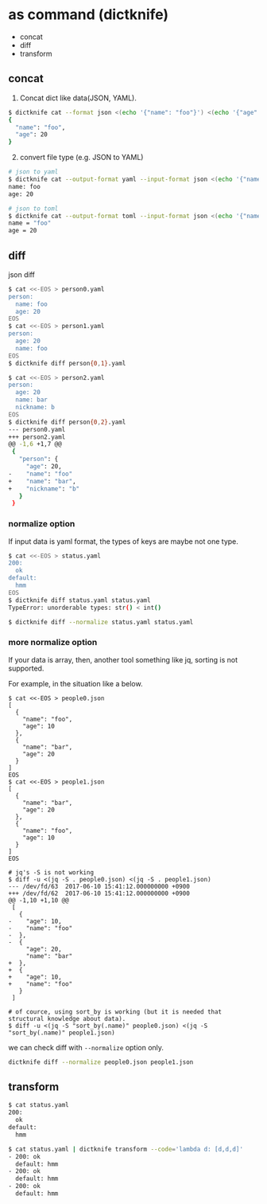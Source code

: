 # as command (dictknife)

- concat
- diff
- transform

## concat

1. Concat dict like data(JSON, YAML).

```bash
$ dictknife cat --format json <(echo '{"name": "foo"}') <(echo '{"age": 20}')
{
  "name": "foo",
  "age": 20
}
```

2. convert file type (e.g. JSON to YAML)

```bash
# json to yaml
$ dictknife cat --output-format yaml --input-format json <(echo '{"name": "foo"}') <(echo '{"age": 20}')
name: foo
age: 20

# json to toml
$ dictknife cat --output-format toml --input-format json <(echo '{"name": "foo"}') <(echo '{"age": 20}')
name = "foo"
age = 20
```

## diff

json diff

```bash
$ cat <<-EOS > person0.yaml
person:
  name: foo
  age: 20
EOS
$ cat <<-EOS > person1.yaml
person:
  age: 20
  name: foo
EOS
$ dictknife diff person{0,1}.yaml
```

```bash
$ cat <<-EOS > person2.yaml
person:
  age: 20
  name: bar
  nickname: b
EOS
$ dictknife diff person{0,2}.yaml
--- person0.yaml
+++ person2.yaml
@@ -1,6 +1,7 @@
 {
   "person": {
     "age": 20,
-    "name": "foo"
+    "name": "bar",
+    "nickname": "b"
   }
 }
```

### normalize option

If input data is yaml format, the types of keys are maybe not one type.

```bash
$ cat <<-EOS > status.yaml
200:
  ok
default:
  hmm
EOS
$ dictknife diff status.yaml status.yaml
TypeError: unorderable types: str() < int()

$ dictknife diff --normalize status.yaml status.yaml
```

### more normalize option

If your data is array, then, another tool something like jq, sorting is not supported.

For example, in the situation like a below.

```
$ cat <<-EOS > people0.json
[
  {
    "name": "foo",
    "age": 10
  },
  {
    "name": "bar",
    "age": 20
  }
]
EOS
$ cat <<-EOS > people1.json
[
  {
    "name": "bar",
    "age": 20
  },
  {
    "name": "foo",
    "age": 10
  }
]
EOS

# jq's -S is not working
$ diff -u <(jq -S . people0.json) <(jq -S . people1.json)
--- /dev/fd/63	2017-06-10 15:41:12.000000000 +0900
+++ /dev/fd/62	2017-06-10 15:41:12.000000000 +0900
@@ -1,10 +1,10 @@
 [
   {
-    "age": 10,
-    "name": "foo"
-  },
-  {
     "age": 20,
     "name": "bar"
+  },
+  {
+    "age": 10,
+    "name": "foo"
   }
 ]

# of cource, using sort_by is working (but it is needed that structural knowledge about data).
$ diff -u <(jq -S "sort_by(.name)" people0.json) <(jq -S "sort_by(.name)" people1.json)
```

we can check diff with `--normalize` option only.

```bash
dictknife diff --normalize people0.json people1.json
```


## transform

```bash
$ cat status.yaml
200:
  ok
default:
  hmm

$ cat status.yaml | dictknife transform --code='lambda d: [d,d,d]'
- 200: ok
  default: hmm
- 200: ok
  default: hmm
- 200: ok
  default: hmm
```

